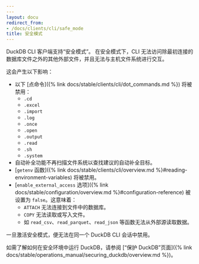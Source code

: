 ```yaml
---
---
layout: docu
redirect_from:
- /docs/clients/cli/safe_mode
title: 安全模式
---
```


DuckDB CLI 客户端支持“安全模式”。
在安全模式下，CLI 无法访问除最初连接的数据库文件之外的其他外部文件，并且无法与主机文件系统进行交互。

这会产生以下影响：

* 以下 [点命令]({% link docs/stable/clients/cli/dot_commands.md %}) 将被禁用：
    * `.cd`
    * `.excel`
    * `.import`
    * `.log`
    * `.once`
    * `.open`
    * `.output`
    * `.read`
    * `.sh`
    * `.system`
* 自动补全功能不再扫描文件系统以查找建议的自动补全目标。
* [`getenv` 函数]({% link docs/stable/clients/cli/overview.md %}#reading-environment-variables) 将被禁用。
* [`enable_external_access` 选项]({% link docs/stable/configuration/overview.md %}#configuration-reference) 被设置为 `false`。这意味着：
    * `ATTACH` 无法连接到文件中的数据库。
    * `COPY` 无法读取或写入文件。
    * 如 `read_csv`、`read_parquet`、`read_json` 等函数无法从外部源读取数据。

一旦激活安全模式，便无法在同一个 DuckDB CLI 会话中禁用。

如需了解如何在安全环境中运行 DuckDB，请参阅 [“保护 DuckDB”页面]({% link docs/stable/operations_manual/securing_duckdb/overview.md %})。